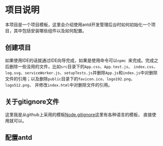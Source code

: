 # 项目说明

本项目是一个项目模板，这里会介绍使用antd开发管理后台时如何初始化一个项目，其中包括安装哪些组件以及如何配置。

## 创建项目

如果使用IDE的话就通过IDE向导完成，如果是使用命令可以`npmc `来完成。完成之后删除一些没用的文件，比如`src`目录下的`App.css`、`App.test.js`、
`index.css`、`log.svg`、`serviceWorker.js`、`setupTests.js`并删除`App.js`和`index.js`中对删除文件的引用；以及删除`public`目录下的`favicon.ico`、`logo192.png`、`logo512.png`、
并修改`index.html`中对删除文件的引用。

## 关于gitignore文件

这里我是从github上采用的模板[Node.gitignore](https://github.com/github/gitignore/blob/master/Node.gitignore)这里有各种语言的模板，
直接使用就可以。

## 配置antd


